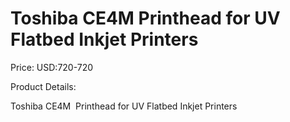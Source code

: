 # Toshiba CE4M  Printhead for UV Flatbed Inkjet Printers

Price: USD:720-720

Product Details:

Toshiba CE4M  Printhead for UV Flatbed Inkjet Printers
